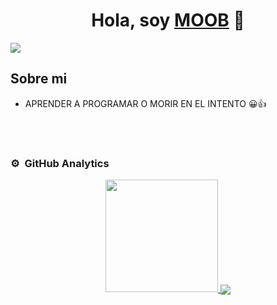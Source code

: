 <div align="center">
<h1 align="center">Hola, soy <a href="https://aristi.dev">MOOB</a> 👋</h1>
</div>
<img src="https://i.pinimg.com/736x/ad/8f/e9/ad8fe909eb437f34b14512e97d72b3f1.jpg">

## Sobre mi

- APRENDER A PROGRAMAR O MORIR EN EL INTENTO 😀👍

<br>

</div>
                                                                                      
</td>
                                                                                      
</td>  
</table>                                                                                 
</div>
<br>

### ⚙️ &nbsp;GitHub Analytics

<p align="center">
<a href="https://github.com/MOOB02">
  <img height="180em" src="https://github-readme-stats-eight-theta.vercel.app/api?username=MOOB02&show_icons=true&theme=tokyonight&include_all_commits=true&count_private=true"/>
   <img align="center" src="https://github-readme-stats.vercel.app/api/pin/?username=MOOB02&repo=convoychat" />
</a>
</p>
